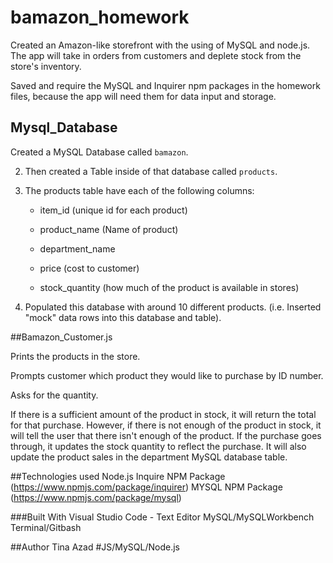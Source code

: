 # bamazon_homework
 Created an Amazon-like storefront with the using of MySQL and node.js.  The app will take in orders from customers and deplete stock from the store's inventory.

 Saved and require the MySQL and Inquirer npm packages in the homework files, because the app will need them for data input and storage.

## Mysql_Database

 Created a MySQL Database called `bamazon`.

2. Then created a Table inside of that database called `products`.

3. The products table  have each of the following columns:

   * item_id (unique id for each product)

   * product_name (Name of product)

   * department_name

   * price (cost to customer)

   * stock_quantity (how much of the product is available in stores)

4. Populated this database with around 10 different products. (i.e. Inserted "mock" data rows into this database and table).

##Bamazon_Customer.js

Prints the products in the store.

Prompts customer which product they would like to purchase by ID number.

Asks for the quantity.

If there is a sufficient amount of the product in stock, it will return the total for that purchase.
However, if there is not enough of the product in stock, it will tell the user that there isn't enough of the product.
If the purchase goes through, it updates the stock quantity to reflect the purchase.
It will also update the product sales in the department MySQL database table.

##Technologies used
Node.js
Inquire NPM Package (https://www.npmjs.com/package/inquirer)
MYSQL NPM Package (https://www.npmjs.com/package/mysql)

###Built With
Visual Studio Code - Text Editor
MySQL/MySQLWorkbench
Terminal/Gitbash

##Author
Tina Azad
 #JS/MySQL/Node.js